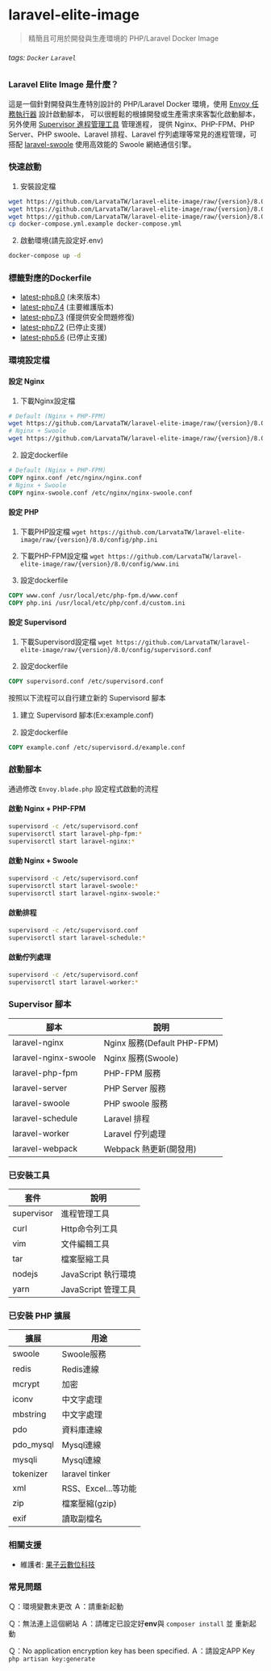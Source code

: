 # laravel-elite-image
> 精簡且可用於開發與生產環境的 PHP/Laravel Docker Image
###### tags: `Docker` `Laravel`

### Laravel Elite Image 是什麼？

這是一個針對開發與生產特別設計的 PHP/Laravel Docker 環境，使用 [Envoy 任務執行器](https://github.com/laravel/envoy) 設計啟動腳本，
可以很輕鬆的根據開發或生產需求來客製化啟動腳本，另外使用 [Supervisor 進程管理工具](http://supervisord.org/index.html) 管理進程，
提供 Nginx、PHP-FPM、PHP Server、PHP swoole、Laravel 排程、Laravel 佇列處理等常見的進程管理，可搭配
[laravel-swoole](https://github.com/swooletw/laravel-swoole) 使用高效能的 Swoole 網絡通信引擎。

### 快速啟動

1. 安裝設定檔

```bash
wget https://github.com/LarvataTW/laravel-elite-image/raw/{version}/8.0/setup/Dockerfile
wget https://github.com/LarvataTW/laravel-elite-image/raw/{version}/8.0/setup/Envoy.blade.php
wget https://github.com/LarvataTW/laravel-elite-image/raw/{version}/8.0/setup/docker-compose.yml.example
cp docker-compose.yml.example docker-compose.yml
```

2. 啟動環境(請先設定好.env)

```bash
docker-compose up -d
```

### 標籤對應的Dockerfile

* [latest-php8.0](https://github.com/LarvataTW/laravel-elite-image/blob/master/8.0/Dockerfile) (未來版本)
* [latest-php7.4](https://github.com/LarvataTW/laravel-elite-image/blob/master/7.4/Dockerfile) (主要維護版本)
* [latest-php7.3](https://github.com/LarvataTW/laravel-elite-image/blob/master/7.3/Dockerfile) (僅提供安全問題修復)
* [latest-php7.2](https://github.com/LarvataTW/laravel-elite-image/blob/master/7.2/Dockerfile) (已停止支援)
* [latest-php5.6](https://github.com/LarvataTW/laravel-elite-image/blob/master/5.6/Dockerfile) (已停止支援)

### 環境設定檔

#### 設定 Nginx

1. 下載Nginx設定檔
```bash
# Default (Nginx + PHP-FPM)
wget https://github.com/LarvataTW/laravel-elite-image/raw/{version}/8.0/config/nginx.conf
# Nginx + Swoole
wget https://github.com/LarvataTW/laravel-elite-image/raw/{version}/8.0/config/nginx-swoole.conf
```

2. 設定dockerfile

```dockerfile
# Default (Nginx + PHP-FPM)
COPY nginx.conf /etc/nginx/nginx.conf
# Nginx + Swoole
COPY nginx-swoole.conf /etc/nginx/nginx-swoole.conf
```

#### 設定 PHP

1. 下載PHP設定檔 `wget https://github.com/LarvataTW/laravel-elite-image/raw/{version}/8.0/config/php.ini`

2. 下載PHP-FPM設定檔 `wget https://github.com/LarvataTW/laravel-elite-image/raw/{version}/8.0/config/www.ini`

3. 設定dockerfile

```dockerfile
COPY www.conf /usr/local/etc/php-fpm.d/www.conf
COPY php.ini /usr/local/etc/php/conf.d/custom.ini
```

#### 設定 Supervisord

1. 下載Supervisord設定檔 `wget https://github.com/LarvataTW/laravel-elite-image/raw/{version}/8.0/config/supervisord.conf`

2. 設定dockerfile

```dockerfile
COPY supervisord.conf /etc/supervisord.conf
```

按照以下流程可以自行建立新的 Supervisord 腳本

1. 建立 Supervisord 腳本(Ex:example.conf)

2. 設定dockerfile

```dockerfile
COPY example.conf /etc/supervisord.d/example.conf
```
### 啟動腳本
通過修改 `Envoy.blade.php` 設定程式啟動的流程

#### 啟動 Nginx + PHP-FPM

```bash
supervisord -c /etc/supervisord.conf
supervisorctl start laravel-php-fpm:*
supervisorctl start laravel-nginx:*
```

#### 啟動 Nginx + Swoole

```bash
supervisord -c /etc/supervisord.conf
supervisorctl start laravel-swoole:*
supervisorctl start laravel-nginx-swoole:*
```

#### 啟動排程

```bash
supervisord -c /etc/supervisord.conf
supervisorctl start laravel-schedule:*
```

#### 啟動佇列處理

```bash
supervisord -c /etc/supervisord.conf
supervisorctl start laravel-worker:*
```

### Supervisor 腳本

|腳本|說明|
|---|---|
|laravel-nginx|Nginx 服務(Default PHP-FPM)|
|laravel-nginx-swoole|Nginx 服務(Swoole)|
|laravel-php-fpm|PHP-FPM 服務|
|laravel-server|PHP Server 服務|
|laravel-swoole|PHP swoole 服務|
|laravel-schedule|Laravel 排程|
|laravel-worker|Laravel 佇列處理|
|laravel-webpack|Webpack 熱更新(開發用)|

### 已安裝工具

|套件|說明|
|---|---|
|supervisor|進程管理工具|
|curl|Http命令列工具|
|vim|文件編輯工具|
|tar|檔案壓縮工具|
|nodejs|JavaScript 執行環境|
|yarn|JavaScript 管理工具|

### 已安裝 PHP 擴展

|擴展|用途|
|---|---|
|swoole|Swoole服務|
|redis|Redis連線|
|mcrypt|加密|
|iconv|中文字處理|
|mbstring|中文字處理|
|pdo|資料庫連線|
|pdo_mysql|Mysql連線|
|mysqli|Mysql連線|
|tokenizer|laravel tinker|
|xml|RSS、Excel...等功能|
|zip|檔案壓縮(gzip)|
|exif|讀取副檔名|

### 相關支援

* 維護者: [果子云數位科技](https://github.com/LarvataTW)

### 常見問題

Ｑ：環境變數未更改
Ａ：請重新起動

Ｑ：無法連上這個網站
Ａ：請確定已設定好**env**與 `composer install` 並 重新起動

Ｑ：No application encryption key has been specified.
Ａ：請設定APP Key `php artisan key:generate`